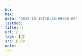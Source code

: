 ```yaml
---
bc:
hex:
date: '2025-10-13T10:28:09+08:00'
lastmod:
title: 􄫽
url: 􄫽
tags: [𦅵]
src: DCCV
note:
---
```

